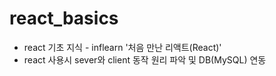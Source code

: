 # react_basics
* react 기초 지식 - inflearn '처음 만난 리액트(React)'
* react 사용시 sever와 client 동작 원리 파악 및 DB(MySQL) 연동

